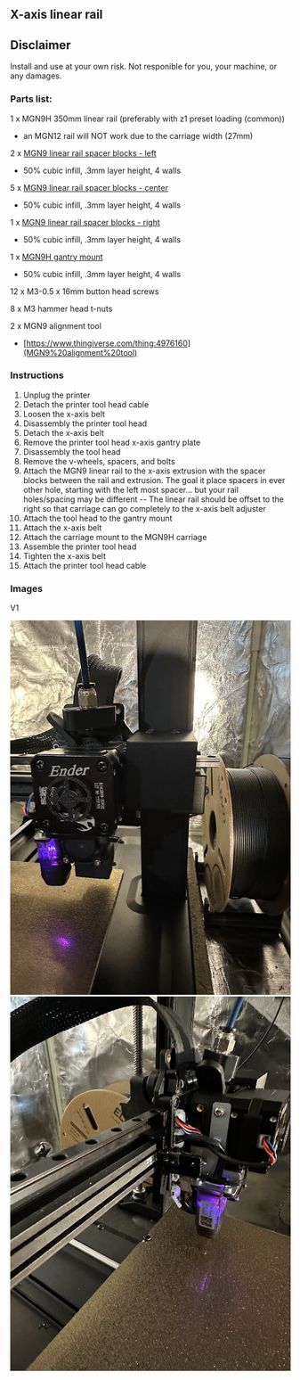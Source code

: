 ## X-axis linear rail

## Disclaimer

Install and use at your own risk. Not responible for you, your machine, or any damages.

### Parts list:

1 x MGN9H 350mm linear rail (preferably with z1 preset loading (common))
- an MGN12 rail will NOT work due to the carriage width (27mm)

2 x [MGN9 linear rail spacer blocks - left](https://github.com/dhoard/Ender-3-V3-SE/blob/main/x-axis-linear-rail/Ender%203%20V3%20SE%20MGN9%20linear%20rail%20spacer%20block%20-%20left.3mf)
- 50% cubic infill, .3mm layer height, 4 walls

5 x [MGN9 linear rail spacer blocks - center](https://github.com/dhoard/Ender-3-V3-SE/blob/main/x-axis-linear-rail/Ender%203%20V3%20SE%20MGN9%20linear%20rail%20spacer%20block%20-%20center.3mf)
- 50% cubic infill, .3mm layer height, 4 walls

1 x [MGN9 linear rail spacer blocks - right](https://github.com/dhoard/Ender-3-V3-SE/blob/main/x-axis-linear-rail/Ender%203%20V3%20SE%20MGN9%20linear%20rail%20spacer%20block%20-%20right.3mf)
- 50% cubic infill, .3mm layer height, 4 walls

1 x [MGN9H gantry mount](https://github.com/dhoard/Ender-3-V3-SE/blob/main/x-axis-linear-rail/Ender%203%20V3%20SE%20MGN9%20gantry%20mount.3mf)
 - 50% cubic infill, .3mm layer height, 4 walls 

12 x  M3-0.5 x 16mm button head screws

8 x M3 hammer head t-nuts

2 x MGN9 alignment tool
 - [https://www.thingiverse.com/thing:4976160](MGN9%20alignment%20tool)

### Instructions

1. Unplug the printer
2. Detach the printer tool head cable
3. Loosen the x-axis belt
4. Disassembly the printer tool head
5. Detach the x-axis belt
6. Remove the printer tool head x-axis gantry plate
7. Disassembly the tool head
8. Remove the v-wheels, spacers, and bolts
9. Attach the MGN9 linear rail to the x-axis extrusion with the spacer blocks between the rail and extrusion. The goal it place spacers in ever other hole, starting with the left most spacer... but your rail holes/spacing may be different
--  The linear rail should be offset to the right so that carriage can go completely to the x-axis belt adjuster
11. Attach the tool head to the gantry mount
12. Attach the x-axis belt
13. Attach the carriage mount to the MGN9H carriage
14. Assemble the printer tool head
15. Tighten the x-axis belt
16. Attach the printer tool head cable

### Images

V1

![Image 1](image-1.jpg "Image 1")
![Image 2](image-2.jpg "Image 2")
